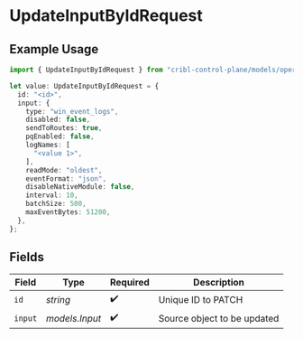 # UpdateInputByIdRequest

## Example Usage

```typescript
import { UpdateInputByIdRequest } from "cribl-control-plane/models/operations";

let value: UpdateInputByIdRequest = {
  id: "<id>",
  input: {
    type: "win_event_logs",
    disabled: false,
    sendToRoutes: true,
    pqEnabled: false,
    logNames: [
      "<value 1>",
    ],
    readMode: "oldest",
    eventFormat: "json",
    disableNativeModule: false,
    interval: 10,
    batchSize: 500,
    maxEventBytes: 51200,
  },
};
```

## Fields

| Field                       | Type                        | Required                    | Description                 |
| --------------------------- | --------------------------- | --------------------------- | --------------------------- |
| `id`                        | *string*                    | :heavy_check_mark:          | Unique ID to PATCH          |
| `input`                     | *models.Input*              | :heavy_check_mark:          | Source object to be updated |